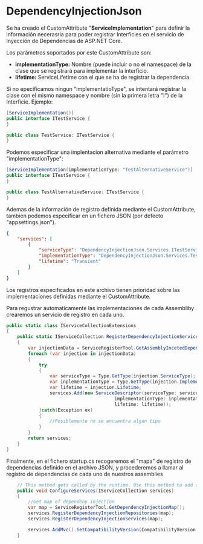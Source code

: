 ﻿# DependencyInjectionJson
Se ha creado el CustomAttribute "**ServiceImplementation**" para definir la información necerasria para poder registrar Interficies en el servicio de Inyección de Dependencias de ASP.NET Core.

Los parámetros soportados por este CustomAttribute son:
+ **implementationType:** Nombre (puede incluir o no el namespace) de la clase que se registrará para implementar la interficio.
+ **lifetime:** ServiceLifetime con el que se ha de registrar la dependencia.

Si no epecificamos ningun "implementatioType", se intentará registrar la clase con el mismo namespace y nombre (sin la primera letra "I") de la Interficie.
Ejemplo:
```csharp
[ServiceImplementation()]
public interface ITestService {
}

public class TestService: ITestService {
}
```


Podemos especificar una implentacion alternativa mediante el parámetro "implementationType":
```csharp
[ServiceImplementation(implementationType: "TestAlternativeService")]
public interface ITestService {
}

public class TestAlternativeService: ITestService {
}
```

Ademas de la información de registro definida mediante el CustomAttribute, tambien podemos especificar en un fichero JSON (por defecto "appsettings.json").

```json
{
    "services": [
        {
            "serviceType": "DependencyInjectionJson.Services.ITestService",
            "implementationType": "DependencyInjectionJson.Services.TestTerceroService",
            "lifetime": "Transient"
        }
    ]
}
```
Los registros especificados en este archivo tienen prioridad sobre las implementaciones definidas mediante el CustomAttribute.

Para regustrar automaticamente las implementaciones de cada Assembliby crearemos un servicio de registro en cada uno.
```csharp
public static class IServiceCollectionExtensions
{
    public static IServiceCollection RegisterDependencyInjectionServices(this IServiceCollection services, Dictionary<string, DependencyInjectionInfo> map)
    {
        var injectionData = ServiceRegisterTool.GetAssemblyIncetedDependencies("DependencyInjectionJson.Services", map);
        foreach (var injection in injectionData)
        {
            try
            {
                var serviceType = Type.GetType(injection.ServiceType);
                var inplementationType = Type.GetType(injection.ImplementationType);
                var lifetime = injection.Lifetime;
                services.Add(new ServiceDescriptor(serviceType: serviceType,
                                        implementationType: inplementationType,
                                        lifetime: lifetime));
            }catch(Exception ex)
            {
                //Posiblemente no se encuentra algun tipo
            }
        }
        return services;
    }
}
```

Finalmente, en el fichero startup.cs recogeremos el "mapa" de registro de dependencias definido en el archivo JSON, y procederemos a llamar al registro de dependencias de cada uno de nuestros assemblies

```csharp
    // This method gets called by the runtime. Use this method to add services to the container.
    public void ConfigureServices(IServiceCollection services)
    {
        //Get map of dependeny injection
        var map = ServiceRegisterTool.GetDependencyInjectionMap();
        services.RegisterDependencyInjectionRepositories(map);
        services.RegisterDependencyInjectionServices(map);

        services.AddMvc().SetCompatibilityVersion(CompatibilityVersion.Version_2_1);
    }

```
